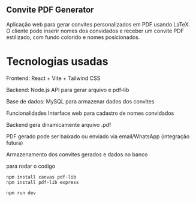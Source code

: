 ## Convite PDF Generator
Aplicação web para gerar convites personalizados em PDF usando LaTeX. O cliente pode inserir nomes dos convidados e receber um convite PDF estilizado, com fundo colorido e nomes posicionados.

# Tecnologias usadas
Frontend: React + Vite + Tailwind CSS 

Backend: Node.js API para gerar arquivo  e pdf-lib

Base de dados: MySQL  para armazenar dados dos convites

Funcionalidades
Interface web para cadastro de nomes convidados

Backend gera dinamicamente arquivo .pdf

PDF gerado pode ser baixado ou enviado via email/WhatsApp (integração futura)

Armazenamento dos convites gerados e dados no banco

para rodar o codigo

```
npm install canvas pdf-lib
npm install pdf-lib express

npm run dev

```